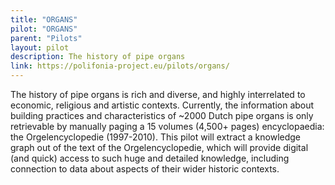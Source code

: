 ```yaml
---
title: "ORGANS"
pilot: "ORGANS"
parent: "Pilots"
layout: pilot
description: The history of pipe organs
link: https://polifonia-project.eu/pilots/organs/
--- 
```

The history of pipe organs is rich and diverse, and highly interrelated to economic, religious and artistic contexts. Currently, the information about building practices and characteristics of ~2000 Dutch pipe organs is only retrievable by manually paging a 15 volumes (4,500+ pages) encyclopaedia: the Orgelencyclopedie (1997-2010). This pilot will extract a knowledge graph out of the text of the Orgelencyclopedie, which will provide digital (and quick) access to such huge and detailed knowledge, including connection to data about aspects of their wider historic contexts. 

